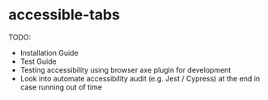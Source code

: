 # accessible-tabs

TODO:
- Installation Guide
- Test Guide
- Testing accessibility using browser axe plugin for development
- Look into automate accessibility audit (e.g. Jest / Cypress) at the end in case running out of time